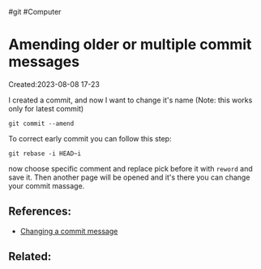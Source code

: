 #git #Computer 



# Amending older or multiple commit messages 
Created:2023-08-08 17-23

I created a commit, and now I want to change it's name (Note: this works only for latest commit)
```git
git commit --amend
```

To correct early commit you can follow this step:
```git
git rebase -i HEAD~i
```
now choose specific comment and replace pick before it with `reword` and save it. Then another page will be opened and it's there you can change your commit massage.


## References:
- [Changing a commit message](https://docs.github.com/en/pull-requests/committing-changes-to-your-project/creating-and-editing-commits/changing-a-commit-message)
## Related:



